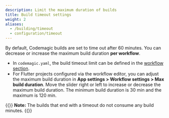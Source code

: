 ```yaml
---
description: Limit the maximum duration of builds
title: Build timeout settings
weight: 2
aliases: 
  - /building/timeout
  - configuration/timeout
---
```


By default, Codemagic builds are set to time out after 60 minutes. You can decrease or increase the maximum build duration **per workflow**.

* In `codemagic.yaml`, the build timeout limit can be defined in the [workflow section](../getting-started/yaml#workflows). 
* For Flutter projects configured via the workflow editor, you can adjust the maximum build duration in **App settings > Workflow settings > Max build duration**. Move the slider right or left to increase or decrease the maximum build duration. The minimum build duration is 30 min and the maximum is 120 min.

{{<notebox>}}
**Note:** The builds that end with a timeout do not consume any build minutes.
{{</notebox>}}



